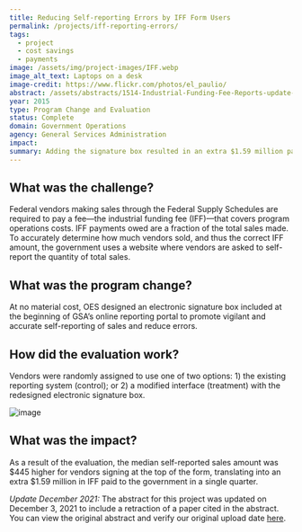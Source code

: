 ```yaml
---
title: Reducing Self-reporting Errors by IFF Form Users
permalink: /projects/iff-reporting-errors/
tags:
  - project
  - cost savings
  - payments
image: /assets/img/project-images/IFF.webp
image_alt_text: Laptops on a desk
image-credit: https://www.flickr.com/photos/el_paulio/
abstract: /assets/abstracts/1514-Industrial-Funding-Fee-Reports-update-dec2021.pdf
year: 2015
type: Program Change and Evaluation
status: Complete
domain: Government Operations
agency: General Services Administration
impact:
summary: Adding the signature box resulted in an extra $1.59 million paid to government by vendors.
---
```

## What was the challenge?

Federal vendors making sales through the Federal Supply Schedules are required to pay a fee—the industrial funding fee (IFF)—that covers program operations costs. IFF payments owed are a fraction of the total sales made. To accurately determine how much vendors sold, and thus the correct IFF amount, the government uses a website where vendors are asked to self-report the quantity of total sales. 

## What was the program change?

At no material cost, OES designed an electronic signature box included at the beginning of GSA’s online reporting portal to promote vigilant and accurate self-reporting of sales and reduce errors.

## How did the evaluation work?

Vendors were randomly assigned to use one of two options: 1) the existing reporting system (control); or 2) a modified interface (treatment) with the redesigned electronic signature box.

![image]({{site.baseurl}}/assets/img/project-images/1514-image.png)

## What was the impact?

As a result of the evaluation, the median self-reported sales amount was $445 higher for vendors signing at the top of the form, translating into an extra $1.59 million in IFF paid to the government in a single quarter.

*Update December 2021:* The abstract for this project was updated on December 3, 2021 to include a retraction of a paper cited in the abstract. You can view the original abstract and verify our original upload date [here](https://github.com/gsa-oes/office-of-evaluation-sciences/blob/master/assets/abstracts/1514-Industrial-Funding-Fee-Reports.pdf).
